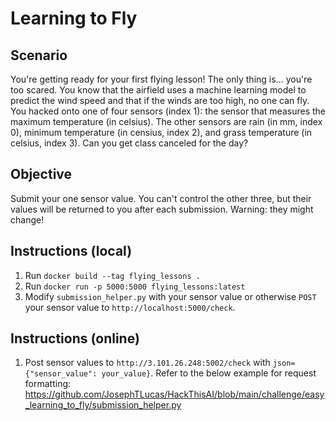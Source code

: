 # Learning to Fly

## Scenario
You're getting ready for your first flying lesson! The only thing is... you're too scared. You know that the airfield uses a machine learning model to predict the wind speed and that if the winds are too high, no one can fly. You hacked onto one of four sensors (index 1): the sensor that measures the maximum temperature (in celsius). The other sensors are rain (in mm, index 0), minimum temperature (in censius, index 2), and grass temperature (in celsius, index 3). Can you get class canceled for the day?

## Objective
Submit your one sensor value. You can't control the other three, but their values will be returned to you after each submission. Warning: they might change!

## Instructions (local)
1. Run `docker build --tag flying_lessons .`
2. Run `docker run -p 5000:5000 flying_lessons:latest`
3. Modify `submission_helper.py` with your sensor value or otherwise `POST` your sensor value to `http://localhost:5000/check`.

## Instructions (online)
1. Post sensor values to `http://3.101.26.248:5002/check` with `json={"sensor_value": your_value}`. Refer to the below example for request formatting:
https://github.com/JosephTLucas/HackThisAI/blob/main/challenge/easy_learning_to_fly/submission_helper.py
